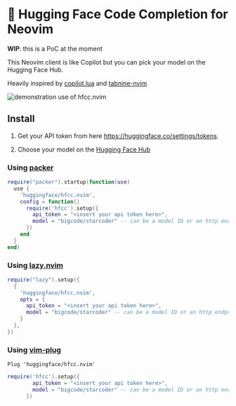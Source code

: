 # 🤗 Hugging Face Code Completion for Neovim

**WIP**: this is a PoC at the moment

This Neovim client is like Copilot but you can pick your model on the Hugging Face Hub.

Heavily inspired by [copilot.lua](https://github.com/zbirenbaum/copilot.lua) and [tabnine-nvim](https://github.com/codota/tabnine-nvim)


![demonstration use of hfcc.nvim](assets/hfcc_demo.gif)

## Install

1. Get your API token from here https://huggingface.co/settings/tokens.

2. Choose your model on the [Hugging Face Hub](https://huggingface.co/)

### Using [packer](https://github.com/wbthomason/packer.nvim)

```lua
require("packer").startup(function(use)
  use {
    'huggingface/hfcc.nvim',
    config = function()
      require('hfcc').setup({
        api_token = "<insert your api token here>",
        model = "bigcode/starcoder" -- can be a model ID or an http endpoint
      })
    end
  }
end)
```

### Using [lazy.nvim](https://github.com/folke/lazy.nvim)

```lua
require("lazy").setup({
  {
    'huggingface/hfcc.nvim',
    opts = {
      api_token = "<insert your api token here>",
      model = "bigcode/starcoder" -- can be a model ID or an http endpoint
    }
  },
})
```

### Using [vim-plug](https://github.com/folke/lazy.nvim)
```vim
Plug 'huggingface/hfcc.nvim'
```
```lua
require('hfcc').setup({
        api_token = "<insert your api token here>",
        model = "bigcode/starcoder" -- can be a model ID or an http endpoint
      })
```
